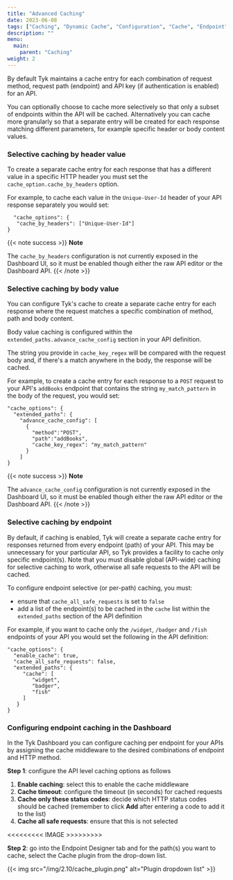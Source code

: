 ```yaml
---
title: "Advanced Caching"
date: 2023-06-08
tags: ["Caching", "Dynamic Cache", "Configuration", "Cache", "Endpoint", "Advanced"]
description: ""
menu:
  main:
    parent: "Caching"
weight: 2
---
```


By default Tyk maintains a cache entry for each combination of request method, request path (endpoint) and API key (if authentication is enabled) for an API.

You can optionally choose to cache more selectively so that only a subset of endpoints within the API will be cached. Alternatively you can cache more granularly so that a separate entry will be created for each response matching different parameters, for example specific header or body content values.

### Selective caching by header value
To create a separate cache entry for each response that has a different value in a specific HTTP header you must set the `cache_option.cache_by_headers` option.

For example, to cache each value in the `Unique-User-Id` header of your API response separately you would set:
```
  "cache_options": {
   "cache_by_headers": ["Unique-User-Id"]
}
```

{{< note success >}}
**Note**  

The `cache_by_headers` configuration is not currently exposed in the Dashboard UI, so it must be enabled though either the raw API editor or the Dashboard API. 
{{< /note >}}

### Selective caching by body value
You can configure Tyk's cache to create a separate cache entry for each response where the request matches a specific combination of method, path and body content.

Body value caching is configured within the `extended_paths.advance_cache_config` section in your API definition.

The string you provide in `cache_key_regex` will be compared with the request body and, if there's a match anywhere in the body, the response will be cached.

For example, to create a cache entry for each response to a `POST` request to your API's `addBooks` endpoint that contains the string `my_match_pattern` in the body of the request, you would set:
```
"cache_options": {
  "extended_paths": {
    "advance_cache_config": [
      {
        "method":"POST",
        "path":"addBooks",
        "cache_key_regex": "my_match_pattern"
      }
    ]
}
```

{{< note success >}}
**Note**  

The `advance_cache_config` configuration is not currently exposed in the Dashboard UI, so it must be enabled though either the raw API editor or the Dashboard API. 
{{< /note >}}

### Selective caching by endpoint
By default, if caching is enabled, Tyk will create a separate cache entry for responses returned from every endpoint (path) of your API. This may be unnecessary for your particular API, so Tyk provides a facility to cache only specific endpoint(s). Note that you must disable global (API-wide) caching for selective caching to work, otherwise all safe requests to the API will be cached.

To configure endpoint selective (or per-path) caching, you must:
 - ensure that `cache_all_safe_requests` is set to `false`
 - add a list of the endpoint(s) to be cached in the `cache` list within the `extended_paths` section of the API definition
 
For example, if you want to cache only the `/widget`, `/badger` and `/fish` endpoints of your API you would set the following in the API definition:

```
"cache_options": {
  "enable_cache": true,
  "cache_all_safe_requests": false,
  "extended_paths": {
     "cache": [
        "widget",
        "badger",
        "fish"
     ]
   }
}
```

### Configuring endpoint caching in the Dashboard

In the Tyk Dashboard you can configure caching per endpoint for your APIs by assigning the cache middleware to the desired combinations of endpoint and HTTP method.

**Step 1**: configure the API level caching options as follows
1. **Enable caching**: select this to enable the cache middleware
2.  **Cache timeout**: configure the timeout (in seconds) for cached requests
3.  **Cache only these status codes**: decide which HTTP status codes should be cached (remember to click **Add** after entering a code to add it to the list)
4.  **Cache all safe requests**: ensure that this is not selected

<<<<<<<<< IMAGE >>>>>>>>>

**Step 2**: go into the Endpoint Designer tab and for the path(s) you want to cache, select the Cache plugin from the drop-down list.

{{< img src="/img/2.10/cache_plugin.png" alt="Plugin dropdown list" >}}


